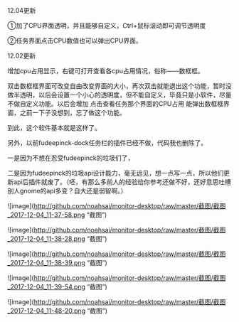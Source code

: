 12.04更新

①加了CPU界面透明，并且能够自定义，Ctrl+鼠标滚动即可调节透明度

②任务界面点击CPU数值也可以弹出CPU界面。

12.02更新

增加cpu占用显示，右键可打开查看各cpu占用情况，俗称——数框框。

双击数框框界面可改变自由改变界面的大小，再次双击就能退出这个功能，暂时没做半透明，以后会设置一个小心的透明度，但不能自定义，毕竟只是小软件，尽量不做自定义功能。以后会增加 点击查看任务那个界面的CPU占用 能弹出数框框界面，之前一下子没想到，忘了做这个功能。

到此，这个软件基本就是这样了。

另外，以前fudeepinck-dock任务栏的插件已经不做，代码我也删除了。

一是因为不想在忍受fudeepinck的垃圾们了，

二是因为fudeepinck的垃圾api设计能力，毫无远见，想一点写一点，所以他们更新api后插件就废了。（呸，有那么多前人的经验给你参考还做不好，还好意思吐槽别人gnome的api多变？自大还是弱智啊。）

![image](http://github.com/noahsai/monitor-desktop/raw/master/截图/截图_2017-12-04_11-37-58.png “截图”)

![image](http://github.com/noahsai/monitor-desktop/raw/master/截图/截图_2017-12-04_11-38-28.png “截图”)

![image](http://github.com/noahsai/monitor-desktop/raw/master/截图/截图_2017-12-04_11-38-39.png “截图”)

![image](http://github.com/noahsai/monitor-desktop/raw/master/截图/截图_2017-12-04_11-39-54.png “截图”)

![image](http://github.com/noahsai/monitor-desktop/raw/master/截图/截图_2017-12-04_11-48-20.png “截图”)


